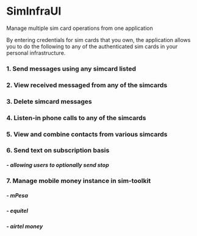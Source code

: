 # SimInfraUI
Manage multiple sim card operations from one application

By entering credentials for sim cards that you own, the application allows you to do the following to any of the authenticated sim cards in your personal infrastructure.
### 1. Send messages using any simcard listed
### 2. View received messaged from any of the simcards
### 3. Delete simcard messages
### 4. Listen-in phone calls to any of the simcards
### 5. View and combine contacts from various simcards
### 6. Send text on subscription basis 
##### - allowing users to optionally send stop
### 7. Manage mobile money instance in sim-toolkit
##### - mPesa
##### - equitel
##### - airtel money
